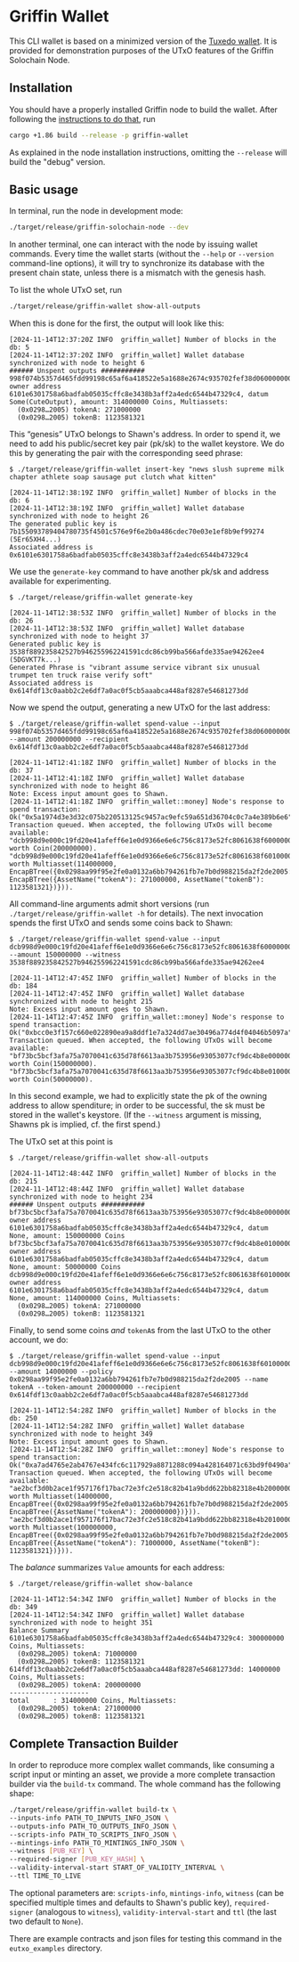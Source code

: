 Griffin Wallet
==============

This CLI wallet is based on a minimized version of the [Tuxedo wallet](https://github.com/Off-Narrative-Labs/Tuxedo/tree/main/wallet). It is provided for demonstration purposes of the UTxO features of the Griffin Solochain Node.

## Installation

You should have a properly installed Griffin node to build the wallet. After following the [instructions to do that](https://github.com/txpipe/griffin/blob/main/README.md#installation), run

```bash
cargo +1.86 build --release -p griffin-wallet
```

As explained in the node installation instructions, omitting the `--release` will build the "debug" version.

## Basic usage

In terminal, run the node in development mode:

```bash
./target/release/griffin-solochain-node --dev
```

In another terminal, one can interact with the node by issuing wallet commands. Every time the wallet starts (without the `--help` or `--version` command-line options), it will try to synchronize its database with the present chain state, unless there is a mismatch with the genesis hash.

To list the whole UTxO set, run

```bash
./target/release/griffin-wallet show-all-outputs
```

When this is done for the first, the output will look like this:

```
[2024-11-14T12:37:20Z INFO  griffin_wallet] Number of blocks in the db: 5
[2024-11-14T12:37:20Z INFO  griffin_wallet] Wallet database synchronized with node to height 6
###### Unspent outputs ###########
998f074b5357d465fdd99198c65af6a418522e5a1688e2674c935702fef38d0600000000: owner address 6101e6301758a6badfab05035cffc8e3438b3aff2a4edc6544b47329c4, datum Some(CuteOutput), amount: 314000000 Coins, Multiassets:
  (0x0298…2005) tokenA: 271000000
  (0x0298…2005) tokenB: 1123581321
```
This “genesis” UTxO belongs to Shawn's address. In order to spend it, we need to add his public/secret key pair (pk/sk) to the wallet keystore. We do this by generating the pair with the corresponding seed phrase:

```
$ ./target/release/griffin-wallet insert-key "news slush supreme milk chapter athlete soap sausage put clutch what kitten"

[2024-11-14T12:38:19Z INFO  griffin_wallet] Number of blocks in the db: 6
[2024-11-14T12:38:19Z INFO  griffin_wallet] Wallet database synchronized with node to height 26
The generated public key is 7b155093789404780735f4501c576e9f6e2b0a486cdec70e03e1ef8b9ef99274 (5Er65XH4...)
Associated address is 0x6101e6301758a6badfab05035cffc8e3438b3aff2a4edc6544b47329c4
```

We use the `generate-key` command to have another pk/sk and address available for experimenting.

```
$ ./target/release/griffin-wallet generate-key

[2024-11-14T12:38:53Z INFO  griffin_wallet] Number of blocks in the db: 26
[2024-11-14T12:38:53Z INFO  griffin_wallet] Wallet database synchronized with node to height 37
Generated public key is 3538f889235842527b946255962241591cdc86cb99ba566afde335ae94262ee4 (5DGVKT7k...)
Generated Phrase is "vibrant assume service vibrant six unusual trumpet ten truck raise verify soft"
Associated address is 0x614fdf13c0aabb2c2e6df7a0ac0f5cb5aaabca448af8287e54681273dd
```

Now we spend the output, generating a new UTxO for the last address:

```
$ ./target/release/griffin-wallet spend-value --input 998f074b5357d465fdd99198c65af6a418522e5a1688e2674c935702fef38d0600000000 --amount 200000000 --recipient 0x614fdf13c0aabb2c2e6df7a0ac0f5cb5aaabca448af8287e54681273dd

[2024-11-14T12:41:18Z INFO  griffin_wallet] Number of blocks in the db: 37
[2024-11-14T12:41:18Z INFO  griffin_wallet] Wallet database synchronized with node to height 86
Note: Excess input amount goes to Shawn.
[2024-11-14T12:41:18Z INFO  griffin_wallet::money] Node's response to spend transaction: Ok("0x5a1974d3e3d32c075b220513125c9457ac9efc59a651d36704c0c7a4e389b6e6")
Transaction queued. When accepted, the following UTxOs will become available:
"dcb998d9e000c19fd20e41afeff6e1e0d9366e6e6c756c8173e52fc8061638f600000000" worth Coin(200000000).
"dcb998d9e000c19fd20e41afeff6e1e0d9366e6e6c756c8173e52fc8061638f601000000" worth Multiasset(114000000, EncapBTree({0x0298aa99f95e2fe0a0132a6bb794261fb7e7b0d988215da2f2de2005: EncapBTree({AssetName("tokenA"): 271000000, AssetName("tokenB"): 1123581321})})).
```

All command-line arguments admit short versions (run `./target/release/griffin-wallet -h` for details). The next invocation spends the first UTxO and sends some coins back to Shawn:

```
$ ./target/release/griffin-wallet spend-value --input dcb998d9e000c19fd20e41afeff6e1e0d9366e6e6c756c8173e52fc8061638f600000000 --amount 150000000 --witness 3538f889235842527b946255962241591cdc86cb99ba566afde335ae94262ee4

[2024-11-14T12:47:45Z INFO  griffin_wallet] Number of blocks in the db: 184
[2024-11-14T12:47:45Z INFO  griffin_wallet] Wallet database synchronized with node to height 215
Note: Excess input amount goes to Shawn.
[2024-11-14T12:47:45Z INFO  griffin_wallet::money] Node's response to spend transaction: Ok("0xbcc0e3f157c660e022890ea9a8ddf1e7a324dd7ae30496a774d4f04046b5097a")
Transaction queued. When accepted, the following UTxOs will become available:
"bf73bc5bcf3afa75a7070041c635d78f6613aa3b753956e93053077cf9dc4b8e00000000" worth Coin(150000000).
"bf73bc5bcf3afa75a7070041c635d78f6613aa3b753956e93053077cf9dc4b8e01000000" worth Coin(50000000).
```

In this second example, we had to explicitly state the pk of the owning address to allow spenditure; in order to be successful, the sk must be stored in the wallet's keystore. (If the `--witness` argument is missing, Shawns pk is implied, cf. the first spend.)

The UTxO set at this point is

```
$ ./target/release/griffin-wallet show-all-outputs

[2024-11-14T12:48:44Z INFO  griffin_wallet] Number of blocks in the db: 215
[2024-11-14T12:48:44Z INFO  griffin_wallet] Wallet database synchronized with node to height 234
###### Unspent outputs ###########
bf73bc5bcf3afa75a7070041c635d78f6613aa3b753956e93053077cf9dc4b8e00000000: owner address 6101e6301758a6badfab05035cffc8e3438b3aff2a4edc6544b47329c4, datum None, amount: 150000000 Coins
bf73bc5bcf3afa75a7070041c635d78f6613aa3b753956e93053077cf9dc4b8e01000000: owner address 6101e6301758a6badfab05035cffc8e3438b3aff2a4edc6544b47329c4, datum None, amount: 50000000 Coins
dcb998d9e000c19fd20e41afeff6e1e0d9366e6e6c756c8173e52fc8061638f601000000: owner address 6101e6301758a6badfab05035cffc8e3438b3aff2a4edc6544b47329c4, datum None, amount: 114000000 Coins, Multiassets:
  (0x0298…2005) tokenA: 271000000
  (0x0298…2005) tokenB: 1123581321

```

Finally, to send some coins *and* `tokenA`s from the last UTxO to the other account, we do:
```
$ ./target/release/griffin-wallet spend-value --input dcb998d9e000c19fd20e41afeff6e1e0d9366e6e6c756c8173e52fc8061638f601000000 --amount 14000000 --policy 0x0298aa99f95e2fe0a0132a6bb794261fb7e7b0d988215da2f2de2005 --name tokenA --token-amount 200000000 --recipient 0x614fdf13c0aabb2c2e6df7a0ac0f5cb5aaabca448af8287e54681273dd

[2024-11-14T12:54:28Z INFO  griffin_wallet] Number of blocks in the db: 250
[2024-11-14T12:54:28Z INFO  griffin_wallet] Wallet database synchronized with node to height 349
Note: Excess input amount goes to Shawn.
[2024-11-14T12:54:28Z INFO  griffin_wallet::money] Node's response to spend transaction: Ok("0xa7ad4765e2ab4767e434fc6c117929a8871288c094a428164071c63bd9f0490a")
Transaction queued. When accepted, the following UTxOs will become available:
"ae2bcf3d0b2ace1f957176f17bac72e3fc2e518c82b41a9bdd622bb82318e4b200000000" worth Multiasset(14000000, EncapBTree({0x0298aa99f95e2fe0a0132a6bb794261fb7e7b0d988215da2f2de2005: EncapBTree({AssetName("tokenA"): 200000000})})).
"ae2bcf3d0b2ace1f957176f17bac72e3fc2e518c82b41a9bdd622bb82318e4b201000000" worth Multiasset(100000000, EncapBTree({0x0298aa99f95e2fe0a0132a6bb794261fb7e7b0d988215da2f2de2005: EncapBTree({AssetName("tokenA"): 71000000, AssetName("tokenB"): 1123581321})})).
```

The *balance* summarizes `Value` amounts for each address:

```
$ ./target/release/griffin-wallet show-balance

[2024-11-14T12:54:34Z INFO  griffin_wallet] Number of blocks in the db: 349
[2024-11-14T12:54:34Z INFO  griffin_wallet] Wallet database synchronized with node to height 351
Balance Summary
6101e6301758a6badfab05035cffc8e3438b3aff2a4edc6544b47329c4: 300000000 Coins, Multiassets:
  (0x0298…2005) tokenA: 71000000
  (0x0298…2005) tokenB: 1123581321
614fdf13c0aabb2c2e6df7a0ac0f5cb5aaabca448af8287e54681273dd: 14000000 Coins, Multiassets:
  (0x0298…2005) tokenA: 200000000
--------------------
total      : 314000000 Coins, Multiassets:
  (0x0298…2005) tokenA: 271000000
  (0x0298…2005) tokenB: 1123581321
```


## Complete Transaction Builder

In order to reproduce more complex wallet commands, like consuming a script input or minting an asset, we provide a more complete transaction builder via the `build-tx` command. The whole command has the following shape:

```bash
./target/release/griffin-wallet build-tx \
--inputs-info PATH_TO_INPUTS_INFO_JSON \
--outputs-info PATH_TO_OUTPUTS_INFO_JSON \
--scripts-info PATH_TO_SCRIPTS_INFO_JSON \
--mintings-info PATH_TO_MINTINGS_INFO_JSON \
--witness [PUB_KEY] \
--required-signer [PUB_KEY_HASH] \
--validity-interval-start START_OF_VALIDITY_INTERVAL \
--ttl TIME_TO_LIVE
```

The optional parameters are: `scripts-info`, `mintings-info`, `witness` (can be specified multiple times and defaults to Shawn's public key), `required-signer` (analogous to `witness`), `validity-interval-start` and `ttl` (the last two default to `None`).

There are example contracts and json files for testing this command in the `eutxo_examples` directory.
